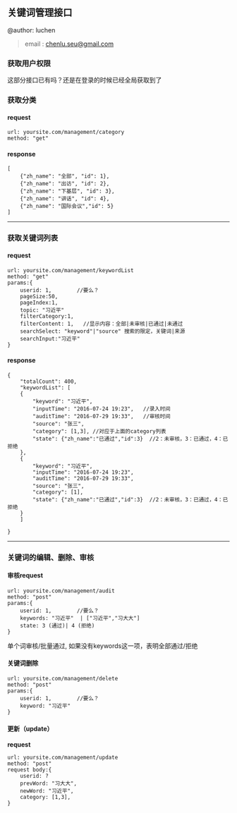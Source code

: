 ## 关键词管理接口
>
@author: luchen

>email : chenlu.seu@gmail.com


### 获取用户权限

这部分接口已有吗？还是在登录的时候已经全局获取到了

### 获取分类

#### request

```
url: yoursite.com/management/category
method: "get"
```

#### response

```
[
    {"zh_name": "全部", "id": 1},
    {"zh_name": "出访", "id": 2},
    {"zh_name": "下基层", "id": 3},
    {"zh_name": "讲话", "id": 4},
    {"zh_name": "国际会议","id": 5}
]
```

---


### 获取关键词列表
#### request
```
url: yoursite.com/management/keywordList
method: "get"
params:{
    userid: 1,        //要么？
    pageSize:50,
    pageIndex:1,
    topic: "习近平"
    filterCategory:1,
    filterContent: 1,   //显示内容：全部|未审核|已通过|未通过
    searchSelect: "keyword"|"source" 搜索的限定，关键词|来源
    searchInput:"习近平"        
}
```

#### response

```
{
    "totalCount": 400,
    "keywordList": [
    {
        "keyword": "习近平",
        "inputTime": "2016-07-24 19:23",   //录入时间
        "auditTime": "2016-07-29 19:33",   //审核时间
        "source": "张三",    
        "category": [1,3], //对应于上面的category列表             
        "state": {"zh_name":"已通过","id":3}  //2：未审核，3：已通过，4：已拒绝
    },
    {
        "keyword": "习近平",
        "inputTime": "2016-07-24 19:23",
        "auditTime": "2016-07-29 19:33",
        "source": "张三",
        "category": [1],
        "state": {"zh_name":"已通过","id":3}  //2：未审核，3：已通过，4：已拒绝
    }
    ]

}

```


---

### 关键词的编辑、删除、审核

#### 审核request
```
url: yoursite.com/management/audit
method: "post"
params:{
    userid: 1,        //要么？
    keywords: "习近平"  | ["习近平","习大大"]
    state: 3 (通过)| 4 (拒绝)
}
```

单个词审核/批量通过,
如果没有keywords这一项，表明全部通过/拒绝

#### 关键词删除
```
url: yoursite.com/management/delete
method: "post"
params:{
    userid: 1,        //要么？
    keyword: "习近平"
}
```


#### 更新（update）
**request**

```
url: yoursite.com/management/update
method: "post"
request body:{
    userid: ?
    prevWord: "习大大",
    newWord: "习近平",
    category: [1,3],
}
```

